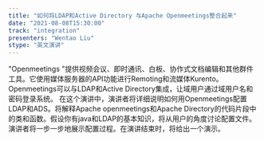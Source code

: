 ```yaml
---
title: "如何将LDAP和Active Directory 与Apache Openmeetings整合起来"
date: "2021-08-08T15:30:00" 
track: "integration"
presenters: "Wentao Liu"
stype: "英文演讲"
---
```

"Openmeetings "提供视频会议、即时通讯、白板、协作式文档编辑和其他群件工具。它使用媒体服务器的API功能进行Remoting和流媒体Kurento。
 Openmeetings可以与LDAP和Active Directory集成，让域用户通过域用户名和密码登录系统。
 在这个演讲中，演讲者将详细说明如何用Openmeetings配置LDAP和ADS。将解释Apache openmeetings和Apache Directory的代码片段中的类和函数。假设你有java和LDAP的基本知识，将从用户的角度讨论配置文件。演讲者将一步一步地展示配置过程。在演讲结束时，将给出一个演示。
 